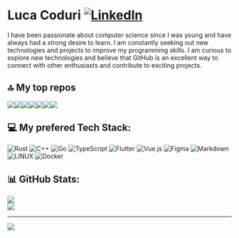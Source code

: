 # Luca Coduri [![LinkedIn](https://img.shields.io/badge/LinkedIn-%230077B5.svg?logo=linkedin&logoColor=white)](https://linkedin.com/in/luca-coduri-👀-44955020b)

I have been passionate about computer science since I was young and have always had a strong desire to learn. I am constantly seeking out new technologies and projects to improve my programming skills. I am curious to explore new technologies and believe that GitHub is an excellent way to connect with other enthusiasts and contribute to exciting projects.

## 🔝 My top repos

<div style="display:flex">
  <a href="https://github.com/les-crepes/CAREOT_APP">
    <picture>
     <source media="(prefers-color-scheme: dark)" srcset="https://github-readme-stats-git-masterrstaa-rickstaa.vercel.app/api/pin/?username=les-crepes&repo=CAREOT_APP&theme=gotham&show_owner=true">
      <img align="center" src="https://github-readme-stats-git-masterrstaa-rickstaa.vercel.app/api/pin/?username=les-crepes&repo=CAREOT_APP&show_owner=true"/>
    </picture> 
  </a>
  <a href="https://github.com/LucaCoduriV/github-webhook-server">
    <picture>
     <source media="(prefers-color-scheme: dark)" srcset="https://github-readme-stats-git-masterrstaa-rickstaa.vercel.app/api/pin/?username=LucaCoduriV&repo=github-webhook-server&theme=gotham&show_owner=true">
      <img align="center" src="https://github-readme-stats-git-masterrstaa-rickstaa.vercel.app/api/pin/?username=LucaCoduriV&repo=github-webhook-server&show_owner=true"/>
    </picture>
  </a>
  <a href="https://github.com/LucaCoduriV/rust-verlet-physics">
    <picture>
     <source media="(prefers-color-scheme: dark)" srcset="https://github-readme-stats-git-masterrstaa-rickstaa.vercel.app/api/pin/?username=LucaCoduriV&repo=rust-verlet-physics&theme=gotham&show_owner=true">
      <img align="center" src="https://github-readme-stats-git-masterrstaa-rickstaa.vercel.app/api/pin/?username=LucaCoduriV&repo=rust-verlet-physics&show_owner=true"/>
    </picture>
  </a>
  <a href="https://github.com/LucaCoduriV/HEIG-MOBILE">
    <picture>
     <source media="(prefers-color-scheme: dark)" srcset="https://github-readme-stats-git-masterrstaa-rickstaa.vercel.app/api/pin/?username=LucaCoduriV&repo=HEIG-MOBILE&theme=gotham&show_owner=true">
      <img align="center" src="https://github-readme-stats-git-masterrstaa-rickstaa.vercel.app/api/pin/?username=LucaCoduriV&repo=HEIG-MOBILE&show_owner=true"/>
    </picture>
  </a>
  <a href="https://github.com/LucaCoduriV/HEIG-API">
    <picture>
     <source media="(prefers-color-scheme: dark)" srcset="https://github-readme-stats-git-masterrstaa-rickstaa.vercel.app/api/pin/?username=LucaCoduriV&repo=HEIG-API&theme=gotham&show_owner=true">
      <img align="center" src="https://github-readme-stats-git-masterrstaa-rickstaa.vercel.app/api/pin/?username=LucaCoduriV&repo=HEIG-API&show_owner=true"/>
    </picture>
  </a>
  <a href="https://github.com/LucaCoduriV/MCR_Spaceship3000">
    <picture>
     <source media="(prefers-color-scheme: dark)" srcset="https://github-readme-stats-git-masterrstaa-rickstaa.vercel.app/api/pin/?username=LucaCoduriV&repo=MCR_Spaceship3000&theme=gotham&show_owner=true">
      <img align="center" src="https://github-readme-stats-git-masterrstaa-rickstaa.vercel.app/api/pin/?username=LucaCoduriV&repo=MCR_Spaceship3000&show_owner=true"/>
    </picture>
  </a>
  <a href="https://github.com/LucaCoduriV/casbin-rs-anrangors-adapter">
    <picture>
     <source media="(prefers-color-scheme: dark)" srcset="https://github-readme-stats-git-masterrstaa-rickstaa.vercel.app/api/pin/?username=LucaCoduriV&repo=casbin-rs-anrangors-adapter&theme=gotham&show_owner=true">
      <img align="center" src="https://github-readme-stats-git-masterrstaa-rickstaa.vercel.app/api/pin/?username=LucaCoduriV&repo=casbin-rs-anrangors-adapter&show_owner=true"/>
    </picture>
  </a>
 </div>

## 💻 My prefered Tech Stack:

![Rust](https://img.shields.io/badge/rust-%23000000.svg?style=for-the-badge&logo=rust&logoColor=white) ![C++](https://img.shields.io/badge/c++-%2300599C.svg?style=for-the-badge&logo=c%2B%2B&logoColor=white) ![Go](https://img.shields.io/badge/go-%2300ADD8.svg?style=for-the-badge&logo=go&logoColor=white) ![TypeScript](https://img.shields.io/badge/typescript-%23007ACC.svg?style=for-the-badge&logo=typescript&logoColor=white) ![Flutter](https://img.shields.io/badge/Flutter-%2302569B.svg?style=for-the-badge&logo=Flutter&logoColor=white) ![Vue.js](https://img.shields.io/badge/vuejs-%2335495e.svg?style=for-the-badge&logo=vuedotjs&logoColor=%234FC08D) ![Figma](https://img.shields.io/badge/figma-%23F24E1E.svg?style=for-the-badge&logo=figma&logoColor=white) ![Markdown](https://img.shields.io/badge/markdown-%23000000.svg?style=for-the-badge&logo=markdown&logoColor=white) ![LINUX](https://img.shields.io/badge/Linux-FCC624?style=for-the-badge&logo=linux&logoColor=black) ![Docker](https://img.shields.io/badge/docker-%230db7ed.svg?style=for-the-badge&logo=docker&logoColor=white)

## 📊 GitHub Stats:

![](https://github-readme-stats.vercel.app/api?username=LucaCoduriV&theme=dark&hide_border=false&include_all_commits=true&count_private=true#gh-dark-mode-only)<br/>
![](https://github-readme-stats.vercel.app/api?username=LucaCoduriV&hide_border=false&include_all_commits=true&count_private=true#gh-dark-mode-only#gh-light-mode-only)<br/>

---

[![](https://visitcount.itsvg.in/api?id=LucaCoduriV&icon=0&color=0)](https://visitcount.itsvg.in)
